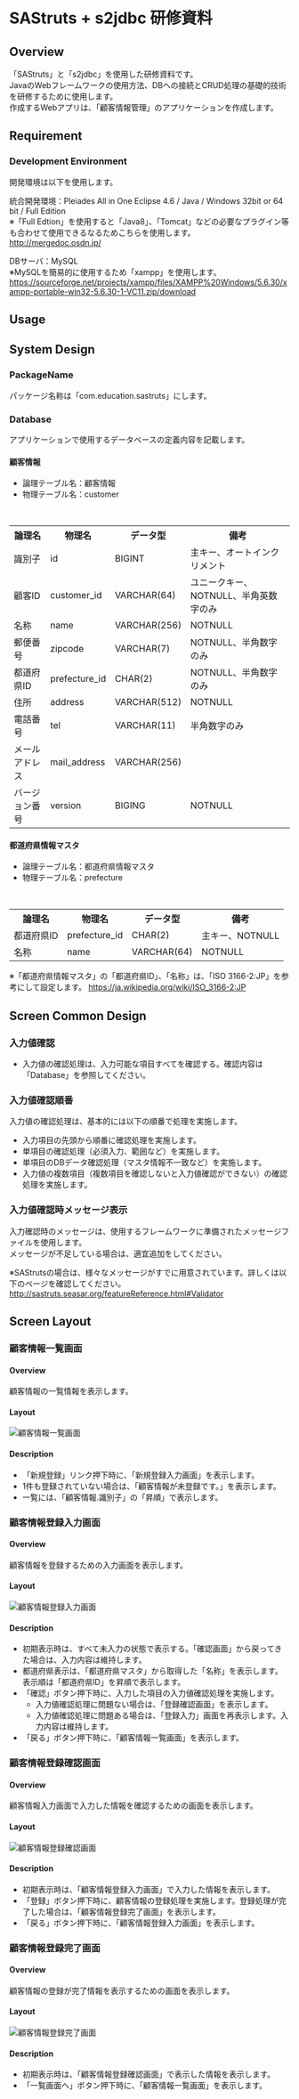 # SAStruts + s2jdbc 研修資料

## Overview

「SAStruts」と「s2jdbc」を使用した研修資料です。  
JavaのWebフレームワークの使用方法、DBへの接続とCRUD処理の基礎的技術を研修するために使用します。  
作成するWebアプリは、「顧客情報管理」のアプリケーションを作成します。  

## Requirement

### Development Environment

開発環境は以下を使用します。

統合開発環境：Pleiades All in One Eclipse 4.6 / Java / Windows 32bit or 64 bit / Full Edition  
※「Full Edtion」を使用すると「Java8」、「Tomcat」などの必要なプラグイン等も合わせて使用できるなるためこちらを使用します。  
http://mergedoc.osdn.jp/

DBサーバ：MySQL  
※MySQLを簡易的に使用するため「xampp」を使用します。  
https://sourceforge.net/projects/xampp/files/XAMPP%20Windows/5.6.30/xampp-portable-win32-5.6.30-1-VC11.zip/download

## Usage

## System Design

### PackageName

パッケージ名称は「com.education.sastruts」にします。

### Database

アプリケーションで使用するデータベースの定義内容を記載します。

#### 顧客情報

* 論理テーブル名：顧客情報
* 物理テーブル名：customer

<table>
  <tr>
    <th>論理名</th>
    <th>物理名</th>
    <th>データ型</th>
    <th>備考</th>
  </tr>
  <tr>
    <td>識別子</td>
    <td>id</td>
    <td>BIGINT</td>
    <td>主キー、オートインクリメント</td>
  </tr>
  <tr>
    <td>顧客ID</td>
    <td>customer_id</td>
    <td>VARCHAR(64)</td>
    <td>ユニークキー、NOTNULL、半角英数字のみ</td>
  </tr>
  <tr>
    <td>名称</td>
    <td>name</td>
    <td>VARCHAR(256)</td>
    <td>NOTNULL</td>
  </tr>
  <tr>
    <td>郵便番号</td>
    <td>zipcode</td>
    <td>VARCHAR(7)</td>
    <td>NOTNULL、半角数字のみ</td>
  </tr> 
  <tr>
    <td>都道府県ID</td>
    <td>prefecture_id</td>
    <td>CHAR(2)</td>
    <td>NOTNULL、半角数字のみ</td>
  </tr> 
  <tr>
    <td>住所</td>
    <td>address</td>
    <td>VARCHAR(512)</td>
    <td>NOTNULL</td>
  </tr> 
  <tr>
    <td>電話番号</td>
    <td>tel</td>
    <td>VARCHAR(11)</td>
    <td>半角数字のみ</td>
  </tr> 
  <tr>
    <td>メールアドレス</td>
    <td>mail_address</td>
    <td>VARCHAR(256)</td>
    <td></td>
  </tr> 
  <tr>
    <td>バージョン番号</td>
    <td>version</td>
    <td>BIGING</td>
    <td>NOTNULL</td>
  </tr> 
</table>

#### 都道府県情報マスタ

* 論理テーブル名：都道府県情報マスタ
* 物理テーブル名：prefecture

<table>
  <tr>
    <th>論理名</th>
    <th>物理名</th>
    <th>データ型</th>
    <th>備考</th>
  </tr>
  <tr>
    <td>都道府県ID</td>
    <td>prefecture_id</td>
    <td>CHAR(2)</td>
    <td>主キー、NOTNULL</td>
  </tr>
  <tr>
    <td>名称</td>
    <td>name</td>
    <td>VARCHAR(64)</td>
    <td>NOTNULL</td>
  </tr>
</table>

※「都道府県情報マスタ」の「都道府県ID」、「名称」は、「ISO 3166-2:JP」を参考にして設定します。
https://ja.wikipedia.org/wiki/ISO_3166-2:JP

## Screen Common Design

### 入力値確認

* 入力値の確認処理は、入力可能な項目すべてを確認する。確認内容は「Database」を参照してください。

### 入力値確認順番

入力値の確認処理は、基本的には以下の順番で処理を実施します。

* 入力項目の先頭から順番に確認処理を実施します。
* 単項目の確認処理（必須入力、範囲など）を実施します。
* 単項目のDBデータ確認処理（マスタ情報不一致など）を実施します。
* 入力値の複数項目（複数項目を確認しないと入力値確認ができない）の確認処理を実施します。

### 入力値確認時メッセージ表示

入力確認時のメッセージは、使用するフレームワークに準備されたメッセージファイルを使用します。  
メッセージが不足している場合は、適宜追加をしてください。  

※SAStrutsの場合は、様々なメッセージがすでに用意されています。詳しくは以下のページを確認してください。
http://sastruts.seasar.org/featureReference.html#Validator

## Screen Layout

### 顧客情報一覧画面

#### Overview

顧客情報の一覧情報を表示します。

#### Layout

![顧客情報一覧画面](https://github.com/fumidzuki/education-sastruts/blob/master/sastruts-s2jdbc/images/list.png)

#### Description

* 「新規登録」リンク押下時に、「新規登録入力画面」を表示します。
* 1件も登録されていない場合は、「顧客情報が未登録です。」を表示します。
* 一覧には、「顧客情報.識別子」の「昇順」で表示します。

### 顧客情報登録入力画面

#### Overview

顧客情報を登録するための入力画面を表示します。

#### Layout

![顧客情報登録入力画面](https://github.com/fumidzuki/education-sastruts/blob/master/sastruts-s2jdbc/images/create_input.png)

#### Description

* 初期表示時は、すべて未入力の状態で表示する。「確認画面」から戻ってきた場合は、入力内容は維持します。
* 都道府県表示は、「都道府県マスタ」から取得した「名称」を表示します。表示順は「都道府県ID」を昇順で表示します。
* 「確認」ボタン押下時に、入力した項目の入力値確認処理を実施します。
  * 入力値確認処理に問題ない場合は、「登録確認画面」を表示します。
  * 入力値確認処理に問題ある場合は、「登録入力」画面を再表示します。入力内容は維持します。
* 「戻る」ボタン押下時に、「顧客情報一覧画面」を表示します。

### 顧客情報登録確認画面

#### Overview

顧客情報入力画面で入力した情報を確認するための画面を表示します。

#### Layout

![顧客情報登録確認画面](https://github.com/fumidzuki/education-sastruts/blob/master/sastruts-s2jdbc/images/create_confirm.png)

#### Description

* 初期表示時は、「顧客情報登録入力画面」で入力した情報を表示します。
* 「登録」ボタン押下時に、顧客情報の登録処理を実施します。登録処理が完了した場合は、「顧客情報登録完了画面」を表示します。
* 「戻る」ボタン押下時に、「顧客情報登録入力画面」を表示します。

### 顧客情報登録完了画面

#### Overview

顧客情報の登録が完了情報を表示するための画面を表示します。

#### Layout

![顧客情報登録完了画面](https://github.com/fumidzuki/education-sastruts/blob/master/sastruts-s2jdbc/images/create_complete.png)

#### Description

* 初期表示時は、「顧客情報登録確認画面」で表示した情報を表示します。
* 「一覧画面へ」ボタン押下時に、「顧客情報一覧画面」を表示します。
